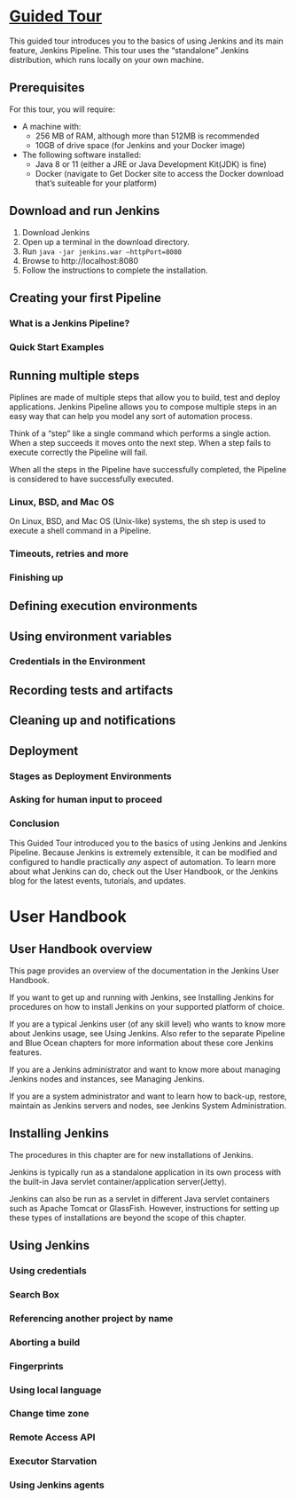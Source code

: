# [Guided Tour](https://www.jenkins.io/doc/pipeline/tour/getting-started/)

This guided tour introduces you to the basics of using Jenkins and its main feature, Jenkins Pipeline. This tour uses the “standalone” Jenkins distribution, which runs locally on your own machine.

## Prerequisites

For this tour, you will require:

* A machine with:
  * 256 MB of RAM, although more than 512MB is recommended
  * 10GB of drive space (for Jenkins and your Docker image)
* The following software installed:
  * Java 8 or 11 (either a JRE or Java Development Kit(JDK) is fine)
  * Docker (navigate to Get Docker site to access the Docker download that’s suiteable for your platform)

## Download and run Jenkins

1. Download Jenkins
2. Open up a terminal in the download directory.
3. Run `java -jar jenkins.war —httpPort=8080`
4. Browse to http://localhost:8080
5. Follow the instructions to complete the installation.

## Creating your first Pipeline

### What is a Jenkins Pipeline?

### Quick Start Examples

## Running multiple steps

Piplines are made of multiple steps that allow you to build, test and deploy applications. Jenkins Pipeline allows you to compose multiple steps in an easy way that can help you model any sort of automation process.

Think of a “step” like a single command which performs a single action. When a step succeeds it moves onto the next step. When a step fails to execute correctly the Pipeline will fail.

When all the steps in the Pipeline have successfully completed, the Pipeline is considered to have successfully executed.

### Linux, BSD, and Mac OS

On Linux, BSD, and Mac OS (Unix-like) systems, the sh step is used to execute a shell command in a Pipeline.

### Timeouts, retries and more 

### Finishing up

## Defining execution environments

## Using environment variables

### Credentials in the Environment

## Recording tests and artifacts

## Cleaning up and notifications

## Deployment

### Stages as Deployment Environments

### Asking for human input to proceed

### Conclusion

This Guided Tour introduced you to the basics of using Jenkins and Jenkins Pipeline. Because Jenkins is extremely extensible, it can be modified and configured to handle practically *any* aspect of automation. To learn more about what Jenkins can do, check out the User Handbook, or the Jenkins blog for the latest events, tutorials, and updates.

# User Handbook

## User Handbook overview

This page provides an overview of the documentation in the Jenkins User Handbook.

If you want to get up and running with Jenkins, see Installing Jenkins for procedures on how to install Jenkins on your supported platform of choice.

If you are a typical Jenkins user (of any skill level) who wants to know more about Jenkins usage, see Using Jenkins. Also refer to the separate Pipeline and Blue Ocean chapters for more information about these core Jenkins features.

If you are a Jenkins administrator and want to know more about managing Jenkins nodes and instances, see Managing Jenkins.

If you are a system administrator and want to learn how to back-up, restore, maintain as Jenkins servers and nodes, see Jenkins System Administration.

## Installing Jenkins

The procedures in this chapter are for new installations of Jenkins.

Jenkins is typically run as a standalone application in its own process with the built-in Java servlet container/application server(Jetty).

Jenkins can also be run as a servlet in different Java servlet containers such as Apache Tomcat or GlassFish. However, instructions for setting up these types of installations are beyond the scope of this chapter.



## Using Jenkins

### Using credentials

### Search Box

### Referencing another project by name

### Aborting a build

### Fingerprints

### Using local language

### Change time zone

### Remote Access API

### Executor Starvation

### Using Jenkins agents

